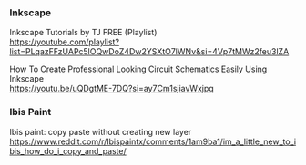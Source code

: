 ### Inkscape
Inkscape Tutorials by TJ FREE (Playlist)  
https://youtube.com/playlist?list=PLqazFFzUAPc5lOQwDoZ4Dw2YSXtO7lWNv&si=4Vp7tMWz2feu3lZA  

How To Create Professional Looking Circuit Schematics Easily Using Inkscape  
https://youtu.be/uQDgtME-7DQ?si=ay7Cm1sjiavWxjpq  

### Ibis Paint
Ibis paint: copy paste without creating new layer  
https://www.reddit.com/r/Ibispaintx/comments/1am9ba1/im_a_little_new_to_ibis_how_do_i_copy_and_paste/  
